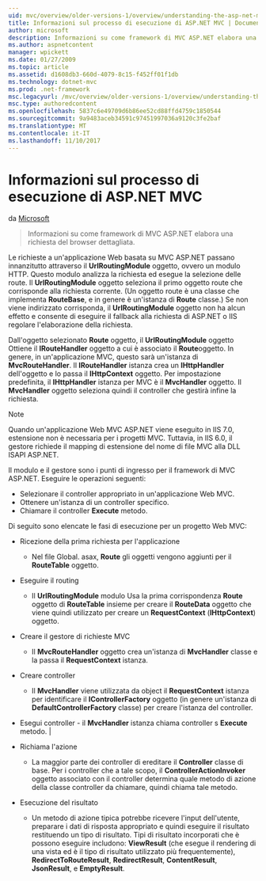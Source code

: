 ```yaml
---
uid: mvc/overview/older-versions-1/overview/understanding-the-asp-net-mvc-execution-process
title: Informazioni sul processo di esecuzione di ASP.NET MVC | Documenti Microsoft
author: microsoft
description: Informazioni su come framework di MVC ASP.NET elabora una richiesta del browser dettagliata.
ms.author: aspnetcontent
manager: wpickett
ms.date: 01/27/2009
ms.topic: article
ms.assetid: d1608db3-660d-4079-8c15-f452ff01f1db
ms.technology: dotnet-mvc
ms.prod: .net-framework
msc.legacyurl: /mvc/overview/older-versions-1/overview/understanding-the-asp-net-mvc-execution-process
msc.type: authoredcontent
ms.openlocfilehash: 5837c6e49709d6b86ee52cd88ffd4759c1850544
ms.sourcegitcommit: 9a9483aceb34591c97451997036a9120c3fe2baf
ms.translationtype: MT
ms.contentlocale: it-IT
ms.lasthandoff: 11/10/2017
---
```

<a name="understanding-the-aspnet-mvc-execution-process"></a>Informazioni sul processo di esecuzione di ASP.NET MVC
====================
da [Microsoft](https://github.com/microsoft)

> Informazioni su come framework di MVC ASP.NET elabora una richiesta del browser dettagliata.


Le richieste a un'applicazione Web basata su MVC ASP.NET passano innanzitutto attraverso il **UrlRoutingModule** oggetto, ovvero un modulo HTTP. Questo modulo analizza la richiesta ed esegue la selezione delle route. Il **UrlRoutingModule** oggetto seleziona il primo oggetto route che corrisponde alla richiesta corrente. (Un oggetto route è una classe che implementa **RouteBase**, e in genere è un'istanza di **Route** classe.) Se non viene indirizzato corrisponda, il **UrlRoutingModule** oggetto non ha alcun effetto e consente di eseguire il fallback alla richiesta di ASP.NET o IIS regolare l'elaborazione della richiesta.

Dall'oggetto selezionato **Route** oggetto, il **UrlRoutingModule** oggetto Ottiene il **IRouteHandler** oggetto a cui è associato il **Route**oggetto. In genere, in un'applicazione MVC, questo sarà un'istanza di **MvcRouteHandler**. Il **IRouteHandler** istanza crea un **IHttpHandler** dell'oggetto e lo passa il **IHttpContext** oggetto. Per impostazione predefinita, il **IHttpHandler** istanza per MVC è il **MvcHandler** oggetto. Il **MvcHandler** oggetto seleziona quindi il controller che gestirà infine la richiesta.

> [!NOTE]
> Quando un'applicazione Web MVC ASP.NET viene eseguito in IIS 7.0, estensione non è necessaria per i progetti MVC. Tuttavia, in IIS 6.0, il gestore richiede il mapping di estensione del nome di file MVC alla DLL ISAPI ASP.NET.


Il modulo e il gestore sono i punti di ingresso per il framework di MVC ASP.NET. Eseguire le operazioni seguenti:

- Selezionare il controller appropriato in un'applicazione Web MVC.
- Ottenere un'istanza di un controller specifico.
- Chiamare il controller **Execute** metodo.

Di seguito sono elencate le fasi di esecuzione per un progetto Web MVC:

- Ricezione della prima richiesta per l'applicazione 

    - Nel file Global. asax, **Route** gli oggetti vengono aggiunti per il **RouteTable** oggetto.
- Eseguire il routing 

    - Il **UrlRoutingModule** modulo Usa la prima corrispondenza **Route** oggetto di **RouteTable** insieme per creare il **RouteData** oggetto che viene quindi utilizzato per creare un **RequestContext** (**IHttpContext**) oggetto.
- Creare il gestore di richieste MVC 

    - Il **MvcRouteHandler** oggetto crea un'istanza di **MvcHandler** classe e la passa il **RequestContext** istanza.
- Creare controller 

    - Il **MvcHandler** viene utilizzata da object il **RequestContext** istanza per identificare il **IControllerFactory** oggetto (in genere un'istanza di  **DefaultControllerFactory** classe) per creare l'istanza del controller.
- Esegui controller - il **MvcHandler** istanza chiama controller s **Execute** metodo. |
- Richiama l'azione 

    - La maggior parte dei controller di ereditare il **Controller** classe di base. Per i controller che a tale scopo, il **ControllerActionInvoker** oggetto associato con il controller determina quale metodo di azione della classe controller da chiamare, quindi chiama tale metodo.
- Esecuzione del risultato 

    - Un metodo di azione tipica potrebbe ricevere l'input dell'utente, preparare i dati di risposta appropriato e quindi eseguire il risultato restituendo un tipo di risultato. Tipi di risultato incorporati che è possono eseguire includono: **ViewResult** (che esegue il rendering di una vista ed è il tipo di risultato utilizzato più frequentemente), **RedirectToRouteResult**,  **RedirectResult**, **ContentResult**, **JsonResult**, e **EmptyResult**.
